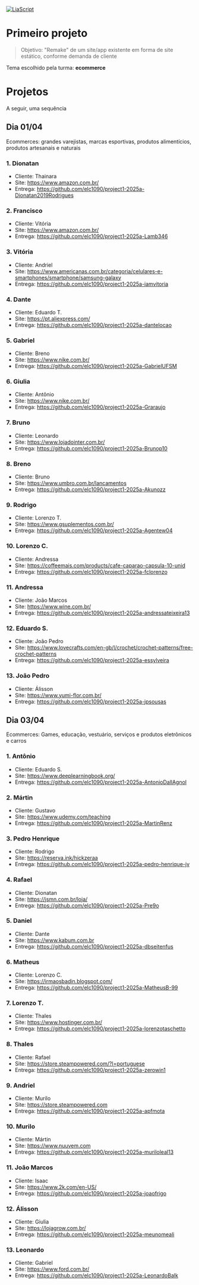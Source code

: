 <!--
author:   Andrea Charão

email:    andrea@inf.ufsm.br

version:  0.0.1

language: PT-BR

narrator: Brazilian Portuguese Female

comment:  Material de apoio para a disciplina
          ELC1090 - Desenvolvimento de Software para Web
          da Universidade Federal de Santa Maria

translation: English  translations/English.md
-->

<!--
liascript-devserver --input README.md --port 3001 --live
https://liascript.github.io/course/?https://raw.githubusercontent.com/AndreaInfUFSM/elc1090-2025a/master/classes/04/README.md
-->



[![LiaScript](https://raw.githubusercontent.com/LiaScript/LiaScript/master/badges/course.svg)](https://liascript.github.io/course/?https://raw.githubusercontent.com/AndreaInfUFSM/elc1090-2025a/master/classes/07/README.md)


# Primeiro projeto

> Objetivo: "Remake" de um site/app existente em forma de site estático, conforme demanda de cliente


Tema escolhido pela turma: **ecommerce**


# Projetos


A seguir, uma sequência

## Dia 01/04

Ecommerces: grandes varejistas, marcas esportivas, produtos alimentícios, produtos artesanais e naturais


### 1. Dionatan
- Cliente: Thainara
- Site: https://www.amazon.com.br/
- Entrega: https://github.com/elc1090/project1-2025a-Dionatan2019Rodrigues

### 2. Francisco

- Cliente: Vitória
- Site: https://www.amazon.com.br/
- Entrega:  https://github.com/elc1090/project1-2025a-Lamb346


### 3. Vitória

- Cliente: Andriel
- Site: https://www.americanas.com.br/categoria/celulares-e-smartphones/smartphone/samsung-galaxy
- Entrega: https://github.com/elc1090/project1-2025a-iamvitoria



### 4. Dante

- Cliente: Eduardo T. 
- Site: https://pt.aliexpress.com/
- Entrega: https://github.com/elc1090/project1-2025a-dantelocao





### 5. Gabriel

- Cliente: Breno
- Site: https://www.nike.com.br/
- Entrega: https://github.com/elc1090/project1-2025a-GabrielUFSM


### 6. Giulia

- Cliente: Antônio
- Site: https://www.nike.com.br/
- Entrega: https://github.com/elc1090/project1-2025a-Graraujo

### 7. Bruno

- Cliente: Leonardo
- Site: https://www.lojadointer.com.br/
- Entrega: https://github.com/elc1090/project1-2025a-Brunop10


### 8. Breno

- Cliente: Bruno
- Site: https://www.umbro.com.br/lancamentos
- Entrega: https://github.com/elc1090/project1-2025a-Akunozz


### 9. Rodrigo

- Cliente: Lorenzo T.
- Site: https://www.gsuplementos.com.br/
- Entrega: https://github.com/elc1090/project1-2025a-Agentew04


### 10. Lorenzo C.
- Cliente: Andressa
- Site: https://coffeemais.com/products/cafe-caparao-capsula-10-unid
- Entrega: https://github.com/elc1090/project1-2025a-fclorenzo

### 11. Andressa

- Cliente: João Marcos
- Site: https://www.wine.com.br/
- Entrega: https://github.com/elc1090/project1-2025a-andressateixeira13


### 12. Eduardo S.

- Cliente: João Pedro
- Site: https://www.lovecrafts.com/en-gb/l/crochet/crochet-patterns/free-crochet-patterns
- Entrega: https://github.com/elc1090/project1-2025a-essylveira


### 13. João Pedro

- Cliente: Álisson
- Site: https://www.yumi-flor.com.br/
- Entrega: https://github.com/elc1090/project1-2025a-jpsousas



## Dia 03/04

Ecommerces: Games, educação, vestuário, serviços e produtos  eletrônicos e carros




### 1. Antônio

- Cliente: Eduardo S.
- Site: https://www.deeplearningbook.org/
- Entrega: https://github.com/elc1090/project1-2025a-AntonioDallAgnol

### 2. Mártin
- Cliente: Gustavo
- Site: https://www.udemy.com/teaching
- Entrega: https://github.com/elc1090/project1-2025a-MartinRenz



### 3. Pedro Henrique

- Cliente: Rodrigo
- Site: https://reserva.ink/hickzeraa
- Entrega: https://github.com/elc1090/project1-2025a-pedro-henrique-jv


### 4. Rafael

- Cliente: Dionatan
- Site: https://jsmn.com.br/loja/
- Entrega: https://github.com/elc1090/project1-2025a-Pre9o



### 5. Daniel

- Cliente: Dante
- Site: https://www.kabum.com.br
- Entrega: https://github.com/elc1090/project1-2025a-dbseitenfus




### 6. Matheus

- Cliente: Lorenzo C.
- Site: https://irmaosbadin.blogspot.com/
- Entrega: https://github.com/elc1090/project1-2025a-MatheusB-99



### 7. Lorenzo T.

- Cliente: Thales
- Site: https://www.hostinger.com.br/
- Entrega: https://github.com/elc1090/project1-2025a-lorenzotaschetto





### 8. Thales

- Cliente: Rafael
- Site: https://store.steampowered.com/?l=portuguese
- Entrega: https://github.com/elc1090/project1-2025a-zerowin1





### 9. Andriel
- Cliente: Murilo
- Site: https://store.steampowered.com
- Entrega: https://github.com/elc1090/project1-2025a-apfmota


### 10. Murilo

- Cliente: Mártin
- Site: https://www.nuuvem.com
- Entrega: https://github.com/elc1090/project1-2025a-muriloleal13

### 11. João Marcos

- Cliente: Isaac
- Site: https://www.2k.com/en-US/
- Entrega: https://github.com/elc1090/project1-2025a-joaofrigo



### 12. Álisson

- Cliente: Giulia
- Site: https://lojagrow.com.br/
- Entrega: https://github.com/elc1090/project1-2025a-meunomeali

### 13. Leonardo

- Cliente: Gabriel
- Site: https://www.ford.com.br/
- Entrega: https://github.com/elc1090/project1-2025a-LeonardoBalk



